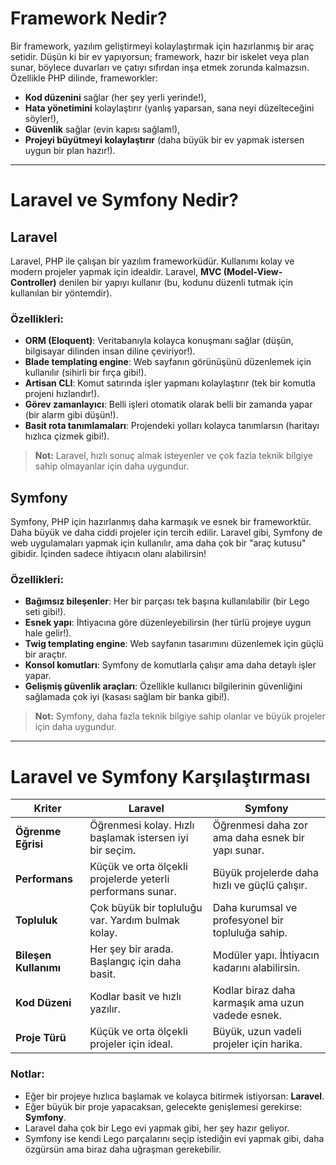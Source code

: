 # Framework Nedir?

Bir framework, yazılım geliştirmeyi kolaylaştırmak için hazırlanmış bir araç setidir. Düşün ki bir ev yapıyorsun; framework, hazır bir iskelet veya plan sunar, böylece duvarları ve çatıyı sıfırdan inşa etmek zorunda kalmazsın. Özellikle PHP dilinde, frameworkler:
- **Kod düzenini** sağlar (her şey yerli yerinde!),
- **Hata yönetimini** kolaylaştırır (yanlış yaparsan, sana neyi düzelteceğini söyler!),
- **Güvenlik** sağlar (evin kapısı sağlam!),
- **Projeyi büyütmeyi kolaylaştırır** (daha büyük bir ev yapmak istersen uygun bir plan hazır!).

---

# Laravel ve Symfony Nedir?

## Laravel
Laravel, PHP ile çalışan bir yazılım frameworküdür. Kullanımı kolay ve modern projeler yapmak için idealdir. Laravel, **MVC (Model-View-Controller)** denilen bir yapıyı kullanır (bu, kodunu düzenli tutmak için kullanılan bir yöntemdir).

### Özellikleri:
- **ORM (Eloquent)**: Veritabanıyla kolayca konuşmanı sağlar (düşün, bilgisayar dilinden insan diline çeviriyor!).
- **Blade templating engine**: Web sayfanın görünüşünü düzenlemek için kullanılır (sihirli bir fırça gibi!).
- **Artisan CLI**: Komut satırında işler yapmanı kolaylaştırır (tek bir komutla projeni hızlandır!).
- **Görev zamanlayıcı**: Belli işleri otomatik olarak belli bir zamanda yapar (bir alarm gibi düşün!).
- **Basit rota tanımlamaları**: Projendeki yolları kolayca tanımlarsın (haritayı hızlıca çizmek gibi!).

> **Not:** Laravel, hızlı sonuç almak isteyenler ve çok fazla teknik bilgiye sahip olmayanlar için daha uygundur.

## Symfony
Symfony, PHP için hazırlanmış daha karmaşık ve esnek bir frameworktür. Daha büyük ve daha ciddi projeler için tercih edilir. Laravel gibi, Symfony de web uygulamaları yapmak için kullanılır, ama daha çok bir "araç kutusu" gibidir. İçinden sadece ihtiyacın olanı alabilirsin!

### Özellikleri:
- **Bağımsız bileşenler**: Her bir parçası tek başına kullanılabilir (bir Lego seti gibi!).
- **Esnek yapı**: İhtiyacına göre düzenleyebilirsin (her türlü projeye uygun hale gelir!).
- **Twig templating engine**: Web sayfanın tasarımını düzenlemek için güçlü bir araçtır.
- **Konsol komutları**: Symfony de komutlarla çalışır ama daha detaylı işler yapar.
- **Gelişmiş güvenlik araçları**: Özellikle kullanıcı bilgilerinin güvenliğini sağlamada çok iyi (kasası sağlam bir banka gibi!).

> **Not:** Symfony, daha fazla teknik bilgiye sahip olanlar ve büyük projeler için daha uygundur.

---

# Laravel ve Symfony Karşılaştırması

| **Kriter**        | **Laravel**                              | **Symfony**                                   |
|--------------------|------------------------------------------|-----------------------------------------------|
| **Öğrenme Eğrisi** | Öğrenmesi kolay. Hızlı başlamak istersen iyi bir seçim. | Öğrenmesi daha zor ama daha esnek bir yapı sunar. |
| **Performans**     | Küçük ve orta ölçekli projelerde yeterli performans sunar. | Büyük projelerde daha hızlı ve güçlü çalışır. |
| **Topluluk**       | Çok büyük bir topluluğu var. Yardım bulmak kolay. | Daha kurumsal ve profesyonel bir topluluğa sahip. |
| **Bileşen Kullanımı** | Her şey bir arada. Başlangıç için daha basit. | Modüler yapı. İhtiyacın kadarını alabilirsin. |
| **Kod Düzeni**     | Kodlar basit ve hızlı yazılır.            | Kodlar biraz daha karmaşık ama uzun vadede esnek. |
| **Proje Türü**     | Küçük ve orta ölçekli projeler için ideal. | Büyük, uzun vadeli projeler için harika.      |

### Notlar:
- Eğer bir projeye hızlıca başlamak ve kolayca bitirmek istiyorsan: **Laravel**.
- Eğer büyük bir proje yapacaksan, gelecekte genişlemesi gerekirse: **Symfony**.
- Laravel daha çok bir Lego evi yapmak gibi, her şey hazır geliyor.
- Symfony ise kendi Lego parçalarını seçip istediğin evi yapmak gibi, daha özgürsün ama biraz daha uğraşman gerekebilir.
